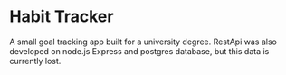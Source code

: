 # Habit Tracker

A small goal tracking app built for a university degree.
RestApi was also developed on node.js Express and postgres database, but this data is currently lost.
